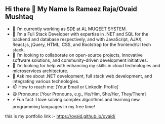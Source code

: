 
## Hi there 👋 My Name Is Rameez Raja/Ovaid Mushtaq

- 🔭 I’m currently working as SDE at AL MUQEET SYSTEM.
- 🌱 I’m a Full Stack Developer with expertise in .NET and SQL for the backend and database respectively, and with JavaScript, AJAX, React.js, jQuery, HTML, CSS, and Bootstrap for the frontend/UI tech stack.
- 👯 I’m looking to collaborate on open-source projects, innovative software solutions, and community-driven development initiatives.
- 🤔 I’m looking for help with enhancing my skills in cloud technologies and microservices architecture.
- 💬 Ask me about .NET development, full stack web development, and integrating various technologies.
- 📫 How to reach me: [Your Email or LinkedIn Profile]
- 😄 Pronouns: [Your Pronouns, e.g., He/Him, She/Her, They/Them]
- ⚡ Fun fact: I love solving complex algorithms and learning new programming languages in my free time!

this is my portfolio link :- https://ovaid.github.io/ovaid/

